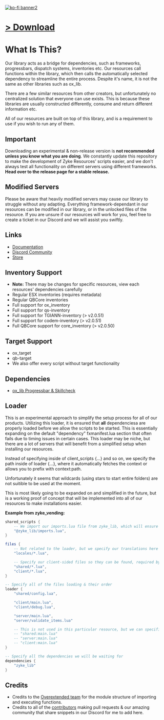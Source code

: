 [![ko-fi banner2](https://github.com/user-attachments/assets/42eff455-5757-4888-ad88-d61893edcc33)](https://ko-fi.com/zykeresources)

# [> Download](https://github.com/ZykeWasTaken/zyke_lib/releases/latest)

# What Is This?

Our library acts as a bridge for dependencies, such as frameworks, progressbars, dispatch systems, inventories etc. Our resources call functions within the library, which then calls the automatically selected dependency to streamline the entire process. Despite it's name, it is not the same as other libraries such as ox_lib.

There are a few similar resources from other creators, but unfortunately no centralized solution that everyone can use exists. This is because these libraries are usually constructed differently, consume and return different information etc.

All of our resources are built on top of this library, and is a requirement to use if you wish to run any of them.

## Important

Downloading an experimental & non-release version is **not recommended unless you know what you are doing**. We constantly update this repository to make the development of Zyke Resources' scripts easier, and we don't always test all functionality on different servers using different frameworks. **Head over to the release page for a stable release.**

## Modified Servers

Please be aware that heavily modified servers may cause our library to struggle without any adapting. Everything framework-dependant in our resources can be modified in our library, or in the unlocked files of the resource. If you are unsure if our resources will work for you, feel free to create a ticket in our Discord and we will assist you swiftly.

## Links

-   [Documentation](https://docs.zykeresources.com/free-resources/zyke-lib)
-   [Discord Community](https://discord.zykeresources.com/)
-   [Store](https://store.zykeresources.com/)

## Inventory Support

-   **Note:** There may be changes for specific resources, view each resources' dependencies carefully
-   Regular ESX inventories (requires metadata)
-   Regular QBCore inventories
-   Full support for ox_inventory
-   Full support for qs-inventory
-   Full support for TGIANN-inventory (> v2.0.51)
-   Full support for codem-inventory (> v2.0.51)
-   Full QBCore support for core_inventory (> v2.0.50)

## Target Support

-   ox_target
-   qb-target
-   We also offer every script without target functionality

## Dependencies

-   [ox_lib Progressbar & Skillcheck](https://github.com/overextended/ox_lib)

## Loader

This is an experimental approach to simplify the setup process for all of our products. Utilizing this loader, it is ensured that **all** dependenciesa are properly loaded before we allow the scripts to be started. This is essentially expanding on the default "dependency" fxmanifest.lua section that often fails due to timing issues in certain cases. This loader may be niche, but there are a lot of servers that will benefit from a simplified setup when installing our resources.

Instead of specifying inside of client_scripts {...} and so on, we specify the path inside of loader {...}, where it automatically fetches the context or allows you to prefix with context:path.

Unfortunately it seems that wildcards (using stars to start entire folders) are not suitible to be used at the moment.

This is most likely going to be expanded on and simplified in the future, but is a working proof of concept that will be implemented into all of our resources to make installations easier.

**Example from zyke_vending:**

```lua
shared_scripts {
	-- We import our imports.lua file from zyke_lib, which will ensure our entire resource along with it's dependencies
	"@zyke_lib/imports.lua",
}

files {
	-- Not related to the loader, but we specify our translations here too
	"locales/*.lua",

	-- Specify our client-sided files so they can be found, required by Cfx
	"shared/*.lua",
	"client/*.lua",
}

-- Specify all of the files loading & their order
loader {
	"shared/config.lua",

	"client/main.lua",
	"client/debug.lua",

	"server/main.lua",
	"server/validate_items.lua"

	-- This is not used in this particular resource, but we can specifically ensure context by doing this:
	-- "shared:main.lua"
	-- "server:main.lua"
	-- "client:main.lua"
}

-- Specify all the dependencies we will be waiting for
dependencies {
	"zyke_lib"
}
```

## Credits

-   Credits to the [Overextended team](https://github.com/overextended/ox_lib) for the module structure of importing and executing functions.
-   Credits to all of the [contributors](https://github.com/ZykeWasTaken/zyke_lib/graphs/contributors) making pull requests & our amazing community that share snippets in our Discord for me to add here.
